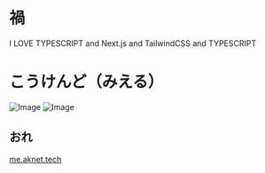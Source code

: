 # 禍

I LOVE TYPESCRIPT and Next.js and TailwindCSS and TYPESCRIPT

# こうけんど（みえる）

![Image](https://github-readme-stats.vercel.app/api?username=akikaki-bot&count_private=true)
![Image](https://github-readme-stats.vercel.app/api/top-langs/?username=akikaki-bot&layout=compact)

## おれ
[me.aknet.tech](https://me.aknet.tech)
